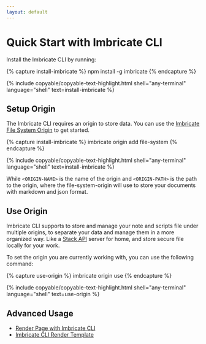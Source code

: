 ```yaml
---
layout: default
---
```


# Quick Start with Imbricate CLI

Install the Imbricate CLI by running:

{% capture install-imbricate %}
npm install -g imbricate
{% endcapture %}

{% include copyable/copyable-text-highlight.html
    shell="any-terminal"
    language="shell"
    text=install-imbricate
%}

## Setup Origin

The Imbricate CLI requires an origin to store data. You can use the [Imbricate File System Origin](https://github.com/imbricate/imbricate-origin-file-system) to get started.

{% capture install-imbricate %}
imbricate origin add file-system <ORIGIN-NAME> <ORIGIN-PATH>
{% endcapture %}

{% include copyable/copyable-text-highlight.html
    shell="any-terminal"
    language="shell"
    text=install-imbricate
%}

While `<ORIGIN-NAME>` is the name of the origin and `<ORIGIN-PATH>` is the path to the origin, where the file-system-origin will use to store your documents with markdown and json format.

## Use Origin

Imbricate CLI supports to store and manage your note and scripts file under multiple origins, to separate your data and manage them in a more organized way. Like a [Stack API](/stack) server for home, and store secure file locally for your work.

To set the origin you are currently working with, you can use the following command:

{% capture use-origin %}
imbricate origin use <ORIGIN-NAME>
{% endcapture %}

{% include copyable/copyable-text-highlight.html
    shell="any-terminal"
    language="shell"
    text=use-origin
%}

## Advanced Usage

- [Render Page with Imbricate CLI](/use/cli/render)
- [Imbricate CLI Render Template](/use/cli/template)
